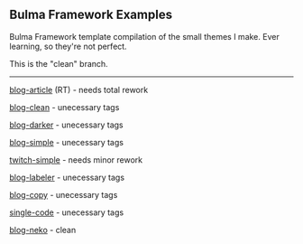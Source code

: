 ## Bulma Framework Examples

Bulma Framework template compilation of the small themes I make. Ever learning, so they're not perfect.

This is the "clean" branch.

---

[blog-article](https://plasticneko.github.io/bulma-blog-article/) (RT) - needs total rework

[blog-clean](https://plasticneko.github.io/bulma-blog-clean/) - unecessary tags

[blog-darker](https://plasticneko.github.io/bulma-blog-darker/) - unecessary tags

[blog-simple](https://plasticneko.github.io/bulma-blog-simple/) - unecessary tags

[twitch-simple](https://plasticneko.github.io/bulma-twitch-simple/online.html) - needs minor rework

[blog-labeler](https://plasticneko.github.io/bulma-blog-labeler/) - unecessary tags

[blog-copy](https://plasticneko.github.io/bulma-blog-copy/) - unecessary tags
 
[single-code](https://plasticneko.github.io/bulma-single-code/) - unecessary tags

[blog-neko](https://plasticneko.github.io/bulma-blog-neko/) - clean


